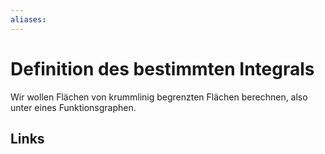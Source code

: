 ```yaml
---
aliases: 
---
```

# Definition des bestimmten Integrals 
Wir wollen Flächen von krummlinig begrenzten Flächen berechnen, also unter eines Funktionsgraphen.

## Links